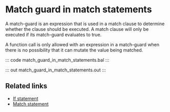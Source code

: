 # Match guard in match statements

A match-guard is an expression that is used in a match clause to determine whether the clause should be executed. A match clause will only be executed if its match-guard evaluates to true.

A function call is only allowed with an expression in a match-guard when there is no possibility that it can mutate the value being matched.

::: code match_guard_in_match_statements.bal :::

::: out match_guard_in_match_statements.out :::

## Related links
- [If statement](/learn/by-example/if-statement/)
- [Match statement](/learn/by-example/match-statement/)
